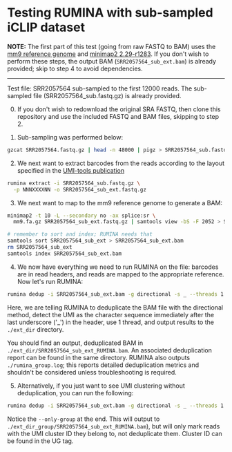 # Testing RUMINA with sub-sampled iCLIP dataset

**NOTE:** The first part of this test (going from raw FASTQ to BAM) uses the [mm9 reference genome](https://genome.ucsc.edu/cgi-bin/hgGateway?db=mm9) and [minimap2 2.29-r1283](https://github.com/lh3/minimap2). If you don't wish to perform these steps, the output BAM (`SRR2057564_sub_ext.bam`) is already provided; skip to step 4 to avoid dependencies.

---
Test file: SRR2057564 sub-sampled to the first 12000 reads. The sub-sampled file (SRR2057564_sub.fastq.gz) is already provided.

0. If you don't wish to redownload the original SRA FASTQ, then clone this repository and use the included FASTQ and BAM files, skipping to step 2.

1. Sub-sampling was performed below:
```bash
gzcat SRR2057564.fastq.gz | head -n 48000 | pigz > SRR2057564_sub.fastq.gz
```

2. We next want to extract barcodes from the reads according to the layout specified in the [UMI-tools publication](https://pmc.ncbi.nlm.nih.gov/articles/PMC5340976/)
```bash
rumina extract -i SRR2057564_sub.fastq.gz \
  -p NNNXXXXNN -o SRR2057564_sub_ext.fastq.gz
```

3. We next want to map to the mm9 reference genome to generate a BAM:
```bash
minimap2 -t 10 -L --secondary no -ax splice:sr \
  mm9.fa.gz SRR2057564_sub_ext.fastq.gz | samtools view -bS -F 2052 > SRR2057564_sub_ext

# remember to sort and index; RUMINA needs that
samtools sort SRR2057564_sub_ext > SRR2057564_sub_ext.bam
rm SRR2057564_sub_ext
samtools index SRR2057564_sub_ext.bam
```

4. We now have everything we need to run RUMINA on the file: barcodes are in read headers, and reads are mapped to the appropriate reference. Now let's run RUMINA: 
```bash
rumina dedup -i SRR2057564_sub_ext.bam -g directional -s _ --threads 1 --outdir ext_dir
```

Here, we are telling RUMINA to deduplicate the BAM file with the directional method, detect the UMI as the character sequence immediately after the last underscore ('_') in the header, use 1 thread, and output results to the `./ext_dir` directory.

You should find an output, deduplicated BAM in `./ext_dir/SRR2057564_sub_ext_RUMINA.bam`. An associated deduplication report can be found in the same directory. RUMINA also outputs `./rumina_group.log`; this reports detailed deduplication metrics and shouldn't be considered unless troubleshooting is required.

5. Alternatively, if you just want to see UMI clustering without deduplication, you can run the following:
```bash
rumina dedup -i SRR2057564_sub_ext.bam -g directional -s _ --threads 1 --outdir ext_dir_group --only-group
```

Notice the `--only-group` at the end. This will output to `./ext_dir_group/SRR2057564_sub_ext_RUMINA.bam`), but will only mark reads with the UMI cluster ID they belong to, not deduplicate them. Cluster ID can be found in the UG tag. 
